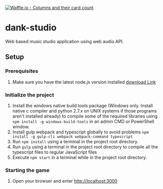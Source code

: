 [![Waffle.io - Columns and their card count](https://badge.waffle.io/danielHPeters/dank-studio.png?columns=all)](https://waffle.io/danielHPeters/dank-studio?utm_source=badge)
# dank-studio
Web based music studio application using web audio API.

## Setup
### Prerequisites
1. Make sure you have the latest node.js version installed [download Link](https://nodejs.org)
### Initialize the project
1. Install the windows native build tools package (Windows only. Install native c compiler and python 2.7.x on UNIX systems if those programs aren't installed already) to compile some of the required libraries using `npm install -g windows-build-tools` in an admin CMD or PowerShell window.
2. Install gulp webpack and typescript globally to avoid problems `npm install -g gulp-cli webpack webpack-command typescript`
2. Run `npm install` using a terminal in the project root directory.
3. Run `gulp` using a terminal in the project root directory to compile all the typescript files to regular JavaScript files
4. Execute `npm start` in a terminal while in the project root directory.
### Starting the game
1. Open your browser and enter [http://localhost:3000]() 
